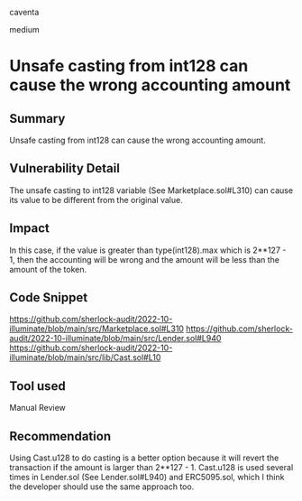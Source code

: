 caventa

medium

# Unsafe casting from int128 can cause the wrong accounting amount

## Summary
Unsafe casting from int128 can cause the wrong accounting amount.

## Vulnerability Detail
The unsafe casting to int128 variable (See Marketplace.sol#L310) can cause its value to be different from the original value. 

## Impact
In this case, if the value is greater than type(int128).max which is 2**127 - 1, then the accounting will be wrong and the amount will be less than the amount of the token.
 
## Code Snippet
https://github.com/sherlock-audit/2022-10-illuminate/blob/main/src/Marketplace.sol#L310
https://github.com/sherlock-audit/2022-10-illuminate/blob/main/src/Lender.sol#L940
https://github.com/sherlock-audit/2022-10-illuminate/blob/main/src/lib/Cast.sol#L10

## Tool used
Manual Review

## Recommendation
Using Cast.u128 to do casting is a better option because it will revert the transaction if the amount is larger than 2**127 - 1. Cast.u128 is used several times in Lender.sol (See Lender.sol#L940) and ERC5095.sol, which I think the developer should use the same approach too.